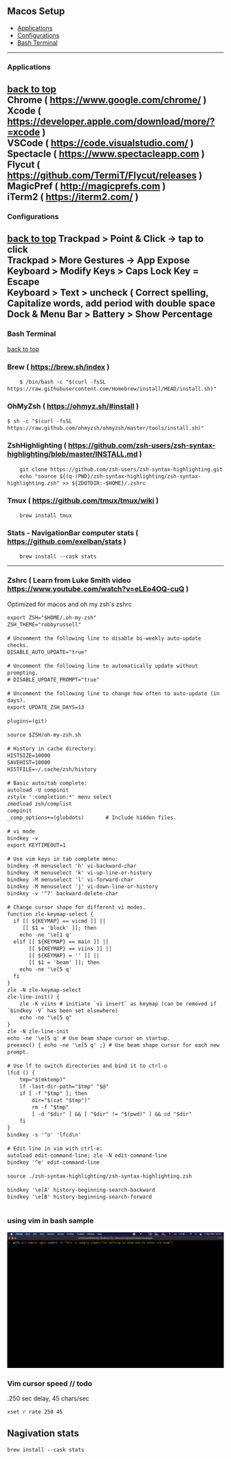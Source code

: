 ## Macos Setup
- [Applications](#applications)
- [Configurations](#configurations)
- [Bash Terminal](#bash-terminal)
---

### Applications
[back to top](#readme)</br>
Chrome ( https://www.google.com/chrome/ )</br>
Xcode ( https://developer.apple.com/download/more/?=xcode )</br>
VSCode ( https://code.visualstudio.com/ )</br>
Spectacle ( https://www.spectacleapp.com )</br>
Flycut ( https://github.com/TermiT/Flycut/releases )</br>
MagicPref ( http://magicprefs.com )</br>
iTerm2 ( https://iterm2.com/ ) </br>
---

### Configurations
[back to top](#readme)
Trackpad > Point & Click -> tap to click</br>
Trackpad > More Gestures -> App Expose</br>
Keyboard > Modify Keys > Caps Lock Key = Escape</br>
Keyboard > Text > uncheck ( Correct spelling, Capitalize words, add period with double space</br>
Dock & Menu Bar > Battery > Show Percentage </br>
---

### Bash Terminal
[back to top](#readme)
### Brew ( https://brew.sh/index )
```shell
    $ /bin/bash -c "$(curl -fsSL https://raw.githubusercontent.com/Homebrew/install/HEAD/install.sh)"
```
### OhMyZsh ( https://ohmyz.sh/#install ) 
```shell
$ sh -c "$(curl -fsSL https://raw.github.com/ohmyzsh/ohmyzsh/master/tools/install.sh)"
```
### ZshHighlighting ( https://github.com/zsh-users/zsh-syntax-highlighting/blob/master/INSTALL.md ) 
```shell
	git clone https://github.com/zsh-users/zsh-syntax-highlighting.git
	echo "source ${(q-)PWD}/zsh-syntax-highlighting/zsh-syntax-highlighting.zsh" >> ${ZDOTDIR:-$HOME}/.zshrc
```
### Tmux ( https://github.com/tmux/tmux/wiki )
```shell
	brew install tmux
```

### Stats - NavigationBar computer stats ( https://github.com/exelban/stats )
```shell
	brew install --cask stats
```
---

### Zshrc ( Learn from Luke Smith video https://www.youtube.com/watch?v=eLEo4OQ-cuQ )
Optimized for macos and oh my zsh's zshrc</br>

```shell
export ZSH="$HOME/.oh-my-zsh"
ZSH_THEME="robbyrussell"

# Uncomment the following line to disable bi-weekly auto-update checks.
DISABLE_AUTO_UPDATE="true"

# Uncomment the following line to automatically update without prompting.
# DISABLE_UPDATE_PROMPT="true"

# Uncomment the following line to change how often to auto-update (in days).
export UPDATE_ZSH_DAYS=13

plugins=(git)

source $ZSH/oh-my-zsh.sh

# History in cache directory:
HISTSIZE=10000
SAVEHIST=10000
HISTFILE=~/.cache/zsh/history

# Basic auto/tab complete:
autoload -U compinit
zstyle ':completion:*' menu select
zmodload zsh/complist
compinit
_comp_options+=(globdots)		# Include hidden files.

# vi mode
bindkey -v
export KEYTIMEOUT=1

# Use vim keys in tab complete menu:
bindkey -M menuselect 'h' vi-backward-char
bindkey -M menuselect 'k' vi-up-line-or-history
bindkey -M menuselect 'l' vi-forward-char
bindkey -M menuselect 'j' vi-down-line-or-history
bindkey -v '^?' backward-delete-char

# Change cursor shape for different vi modes.
function zle-keymap-select {
  if [[ ${KEYMAP} == vicmd ]] ||
     [[ $1 = 'block' ]]; then
    echo -ne '\e[1 q'
  elif [[ ${KEYMAP} == main ]] ||
       [[ ${KEYMAP} == viins ]] ||
       [[ ${KEYMAP} = '' ]] ||
       [[ $1 = 'beam' ]]; then
    echo -ne '\e[5 q'
  fi
}
zle -N zle-keymap-select
zle-line-init() {
    zle -K viins # initiate `vi insert` as keymap (can be removed if `bindkey -V` has been set elsewhere)
    echo -ne "\e[5 q"
}
zle -N zle-line-init
echo -ne '\e[5 q' # Use beam shape cursor on startup.
preexec() { echo -ne '\e[5 q' ;} # Use beam shape cursor for each new prompt.

# Use lf to switch directories and bind it to ctrl-o
lfcd () {
    tmp="$(mktemp)"
    lf -last-dir-path="$tmp" "$@"
    if [ -f "$tmp" ]; then
        dir="$(cat "$tmp")"
        rm -f "$tmp"
        [ -d "$dir" ] && [ "$dir" != "$(pwd)" ] && cd "$dir"
    fi
}
bindkey -s '^o' 'lfcd\n'

# Edit line in vim with ctrl-e:
autoload edit-command-line; zle -N edit-command-line
bindkey '^e' edit-command-line

source ./zsh-syntax-highlighting/zsh-syntax-highlighting.zsh

bindkey '\e[A' history-beginning-search-backward
bindkey '\e[B' history-beginning-search-forward


```

### using vim in bash sample

![](gifs/sv1.gif)

### Vim cursor speed // todo 
.250 sec delay, 45 chars/sec</br>
```shell
xset r rate 250 45
```

## Nagivation stats

```shell
brew install --cask stats
```
